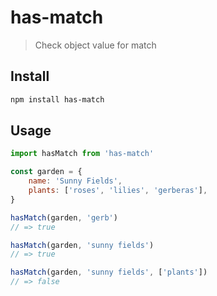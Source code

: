 # has-match

> Check object value for match

## Install

```sh
npm install has-match
```

## Usage

```js
import hasMatch from 'has-match'

const garden = {
	name: 'Sunny Fields',
	plants: ['roses', 'lilies', 'gerberas'],
}

hasMatch(garden, 'gerb')
// => true

hasMatch(garden, 'sunny fields')
// => true

hasMatch(garden, 'sunny fields', ['plants'])
// => false
```
